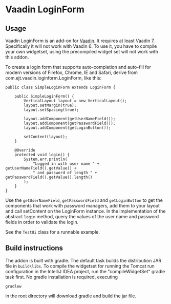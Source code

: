 # Vaadin LoginForm

## Usage
Vaadin LoginForm is an add-on for [Vaadin](https://vaadin.com). It requires at least Vaadin 7.
Specifically it will not work with Vaadin 6. To use it, you have to compile your own widgetset, using the
precompiled widget set will not work with this addon.

To create a login form that supports auto-completion and auto-fill for modern versions of Firefox, Chrome, IE and
Safari, derive from com.ejt.vaadin.loginform.LoginForm, like this:

    public class SimpleLoginForm extends LoginForm {

        public SimpleLoginForm() {
            VerticalLayout layout = new VerticalLayout();
            layout.setMargin(true);
            layout.setSpacing(true);

            layout.addComponent(getUserNameField());
            layout.addComponent(getPasswordField());
            layout.addComponent(getLoginButton());

            setContent(layout);
        }

        @Override
        protected void login() {
            System.err.println(
                "Logged in with user name " + getUserNameField().getValue() +
                " and password of length " + getPasswordField().getValue().length()
            );
        }
    }

Use the `getUserNameField`, `getPasswordField` and `getLoginButton` to get the components that work with password managers,
add them to your layout and call setContent on the LoginForm instance. In the implementation of the abstract `login`
method, query the values of the user name and password fields in order to validate the login.

See the `TestUi` class for a runnable example.

## Build instructions

The addon is built with gradle. The default task builds the distribution JAR file in `build\libs`.
To compile the widgetset for running the Tomcat run configuration in the IntelliJ IDEA project,
run the "compileWidgetSet" gradle task first. No gradle installation is required, executing

    gradlew

in the root directory will download gradle and build the jar file.
